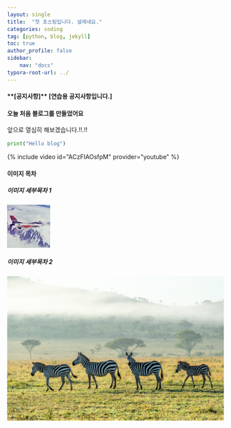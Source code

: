 ```yaml
---
layout: single
title:  "첫 포스팅입니다. 설레네요."
categories: coding
tag: [python, blog, jekyll]
toc: true
author_profile: false
sidebar:
    nav: "docs"
typora-root-url: ../
---
```



<div class="notice">
<h4>**[공지사항]**  [연습용 공지사항입니다.]</h4>
<!-- <ul> -->
    <!-- <li>공지사항 순서 1</li>
    <li>공지사항 순서 2</li>
    <li>공지사항 순서 3</li> -->
<!-- </ul> -->
</div>

<!-- /[버튼](https://google.com){: .btn .btn--inverse} -->

#### 오늘 처음 블로그를 만들었어요

앞으로 열심히 해보겠습니다.!!.!!



```python
print("Hello blog")
```

{% include video id="ACzFIAOsfpM" provider="youtube" %}

#### 이미지 목차

##### 이미지 세부목차 1

![airplane](/images/2023-12-16-first/airplane-1702813222353-9.png)

##### 이미지 세부목차 2

![zebras](/images/2023-12-16-first/zebras-1702813247964-11.jpg)

